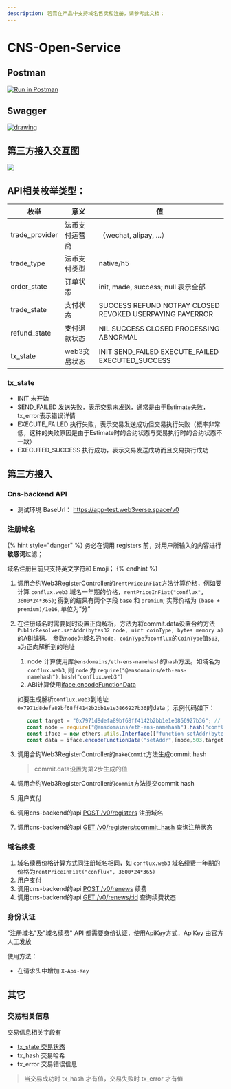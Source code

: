 ```yaml
---
description: 若需在产品中支持域名售卖和注册，请参考此文档；
---
```


# CNS-Open-Service

## Postman

[![Run in Postman](https://run.pstmn.io/button.svg)](https://app.getpostman.com/run-collection/22322698-cd32951a-a24f-4fd5-a9fb-2e26f057532c?action=collection%2Ffork\&collection-url=entityId%3D22322698-cd32951a-a24f-4fd5-a9fb-2e26f057532c%26entityType%3Dcollection%26workspaceId%3D0df0c5b3-6c0a-47ee-ab26-8ba0139261e4)

## Swagger

[![drawing](https://static1.smartbear.co/swagger/media/assets/images/swagger\_logo.svg)](http://101.42.88.184/swagger/cns-backend/)

## 第三方接入交互图

![](https://note.youdao.com/yws/api/personal/file/WEB3b48793e4e39f246359a449cbdecc7eb?method=download\&shareKey=7747d123352bb7fbd4f1273639661bac)

## API相关枚举类型：

| 枚举            | 意义           | 值                                                       |
| --------------- | -------------- | -------------------------------------------------------- |
| trade\_provider | 法币支付运营商 | （wechat, alipay, ...）                                  |
| trade\_type     | 法币支付类型   | native/h5                                                |
| order\_state    | 订单状态       | init, made, success; null 表示全部                       |
| trade\_state    | 支付状态       | SUCCESS REFUND NOTPAY CLOSED REVOKED USERPAYING PAYERROR |
| refund\_state   | 支付退款状态   | NIL SUCCESS CLOSED PROCESSING ABNORMAL                   |
| tx\_state       | web3交易状态   | INIT SEND\_FAILED EXECUTE\_FAILED EXECUTED\_SUCCESS      |

### tx\_state

* INIT 未开始
* SEND\_FAILED 发送失败，表示交易未发送，通常是由于Estimate失败，tx\_error表示错误详情
* EXECUTE\_FAILED 执行失败，表示交易发送成功但交易执行失败（概率非常低，这种的失败原因是由于Estimate时的合约状态与交易执行时的合约状态不一致）
* EXECUTED\_SUCCESS 执行成功，表示交易发送成功而且交易执行成功

## 第三方接入

### Cns-backend API

* 测试环境 BaseUrl： https://app-test.web3verse.space/v0
### 注册域名

{% hint style="danger" %}
务必在调用 registers 前，对用户所输入的内容进行**敏感词**过滤；

域名注册目前只支持英文字符和 Emoji；
{% endhint %}

1. 调用合约Web3RegisterController的`rentPriceInFiat`方法计算价格，例如要计算 `conflux.web3` 域名一年期的价格，`rentPriceInFiat("conflux", 3600*24*365)`; 得到的结果有两个字段 `base` 和 `premium`; 实际价格为 `(base + premium)/1e16`, 单位为“分”
2. 在注册域名时需要同时设置正向解析，方法为将commit.data设置合约方法`PublicResolver.setAddr(bytes32 node, uint coinType, bytes memory a)`的ABI编码。 参数`node`为域名的`node`，`coinType`为`conflux`的`CoinType`值`503`, `a`为正向解析到的地址
   1. node 计算使用库`@ensdomains/eth-ens-namehash`的`hash`方法。如域名为 `conflux.web3`, 则 `node` 为 `require("@ensdomains/eth-ens-namehash").hash("conflux.web3") `
   2. ABI计算使用[iface.encodeFunctionData](https://docs.ethers.org/v5/api/utils/abi/interface/#Interface--encoding)

   如要生成解析`conflux.web3`到地址`0x7971d8defa89bf68ff4142b2bb1e1e3866927b36`的data； 示例代码如下：
   ```js
      const target = "0x7971d8defa89bf68ff4142b2bb1e1e3866927b36"; // 要正向解析到的地址
      const node = require("@ensdomains/eth-ens-namehash").hash("conflux.web3");
      const iface = new ethers.utils.Interface(["function setAddr(bytes32 node, uint coinType, bytes memory a)"]);
      const data = iface.encodeFunctionData("setAddr",[node,503,target])
   ```

3.  调用合约Web3RegisterController的`makeCommit`方法生成commit hash
    > commit.data设置为第2步生成的值
4. 调用合约Web3RegisterController的`commit`方法提交commit hash
5. 用户支付
6. 调用cns-backend的api [POST /v0/registers](http://101.42.88.184:8090/swagger\_ui\_dist/#/Registers/MakeRegisterOrder) 注册域名
7. 调用cns-backend的api [GET /v0/registers/:commit\_hash](http://101.42.88.184:8090/swagger\_ui\_dist/#/Registers/Register) 查询注册状态

### 域名续费

1. 域名续费价格计算方式同注册域名相同，如 `conflux.web3` 域名续费一年期的价格为`rentPriceInFiat("conflux", 3600*24*365)`
2. 用户支付
3. 调用cns-backend的api [POST /v0/renews](http://101.42.88.184:8090/swagger\_ui\_dist/#/Renews/Renew) 续费
4. 调用cns-backend的api [GET /v0/renews/:id](http://101.42.88.184:8090/swagger\_ui\_dist/#/Renews/GetRenew) 查询续费状态

### 身份认证

"注册域名"及"域名续费" API 都需要身份认证，使用ApiKey方式，ApiKey 由官方人工发放

使用方法：

* 在请求头中增加 `X-Api-Key`

## 其它

### 交易相关信息

交易信息相关字段有

* [tx\_state 交易状态](cns-backend.md#tx\_state)
* tx\_hash 交易哈希
* tx\_error 交易错误信息

> 当交易成功时 tx\_hash 才有值，交易失败时 tx\_error 才有值
